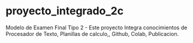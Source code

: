 # proyecto_integrado_2c
Modelo de Examen Final Tipo 2 - Este proyecto Integra conocimientos de Procesador de Texto, Planillas de calculo,, Github, Colab, Publicacion.
